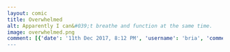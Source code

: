 ```yaml
---
layout: comic
title: Overwhelmed
alt: Apparently I can&#039;t breathe and function at the same time.
image: overwhelmed.png
comment: [{'date': '11th Dec 2017, 8:12 PM', 'username': 'bria', 'comment': 'I foolishly tried to do pretty much anything at all and now I feel like I&#039;m about to die at all times.  This is the best I could do for a comic under those circumstances and I don&#039;t know if there will be one next week.  Even just trying to think about making a comic sends me into a spiral of deep doubt about whether I want to do it at all or why or what am I even doing with my life.  Luckily I was able to condense this down into a totally digestible cutesy comic that doesn't even remotely address any of the thoughts and concerns I am inundated with, so, you&#039;re welcome.'}]
---
```


